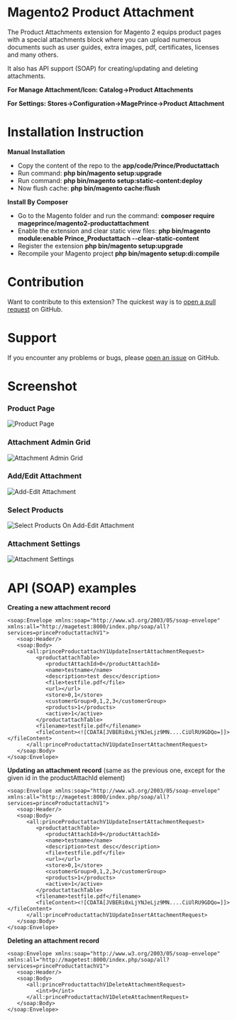 # Magento2 Product Attachment

The Product Attachments extension for Magento 2 equips product pages with a special attachments block where you can upload numerous documents such as user guides, extra images, pdf, certificates, licenses and many others. 

It also has API support (SOAP) for creating/updating and deleting attachments.

<b>For Manage Attachment/Icon: Catalog->Product Attachments</b>

<b>For Settings: Stores->Configuration->MagePrince->Product Attachment</b>

# Installation Instruction

<b>Manual Installation</b>

- Copy the content of the repo to the <b>app/code/Prince/Productattach</b>
- Run command: <b>php bin/magento setup:upgrade</b>
- Run command: <b>php bin/magento setup:static-content:deploy</b>
- Now flush cache: <b>php bin/magento cache:flush</b>

<b>Install By Composer</b>

- Go to the Magento folder and run the command: <b>composer require mageprince/magento2-productattachment</b>
- Enable the extension and clear static view files: <b>php bin/magento module:enable Prince_Productattach --clear-static-content</b>
- Register the extension <b>php bin/magento setup:upgrade</b>
- Recompile your Magento project <b>php bin/magento setup:di:compile</b>



# Contribution

Want to contribute to this extension? The quickest way is to <a href="https://help.github.com/articles/about-pull-requests/">open a pull request</a> on GitHub.

# Support

If you encounter any problems or bugs, please <a href="https://github.com/mageprince/magento2-productAttachment/issues">open an issue</a> on GitHub.

# Screenshot

<h3>Product Page</h3>
<img src="https://raw.githubusercontent.com/mageprince/all-module-screenshots/master/Product-Attahments/prduct-view-page.png" alt="Product Page">

<h3>Attachment Admin Grid</h3>
<img src="https://raw.githubusercontent.com/mageprince/all-module-screenshots/master/Product-Attahments/2-admin-grid.png" alt="Attachment Admin Grid" />

<h3>Add/Edit Attachment</h3>
<img src="https://raw.githubusercontent.com/mageprince/all-module-screenshots/master/Product-Attahments/1-add-edit-attachment.png" alt="Add-Edit Attachment" />

<h3>Select Products</h3>
<img src="https://raw.githubusercontent.com/mageprince/all-module-screenshots/master/Product-Attahments/3-select-products.png" alt="Select Products On Add-Edit Attachment" />

<h3>Attachment Settings</h3>
<img src="https://raw.githubusercontent.com/mageprince/all-module-screenshots/master/Product-Attahments/4-settings.png" alt="Attachment Settings" />

# API (SOAP) examples

**Creating a new attachment record**

    <soap:Envelope xmlns:soap="http://www.w3.org/2003/05/soap-envelope" xmlns:all="http://magetest:8000/index.php/soap/all?services=princeProductattachV1">
       <soap:Header/>
       <soap:Body>
          <all:princeProductattachV1UpdateInsertAttachmentRequest>
             <productattachTable>
                <productAttachId>0</productAttachId>
                <name>testname</name>
                <description>test desc</description>
                <file>testfile.pdf</file>
                <url></url>
                <store>0,1</store>
                <customerGroup>0,1,2,3</customerGroup>
                <products>1</products>
                <active>1</active>
             </productattachTable>
             <filename>testfile.pdf</filename>
             <fileContent><![CDATA[JVBERi0xLjYNJeLjz9MN....CiUlRU9GDQo=]]></fileContent>
          </all:princeProductattachV1UpdateInsertAttachmentRequest>
       </soap:Body>
    </soap:Envelope>

**Updating an attachment record** (same as the previous one, except for the given id in the productAttachId element)

    <soap:Envelope xmlns:soap="http://www.w3.org/2003/05/soap-envelope" xmlns:all="http://magetest:8000/index.php/soap/all?services=princeProductattachV1">
       <soap:Header/>
       <soap:Body>
          <all:princeProductattachV1UpdateInsertAttachmentRequest>
             <productattachTable>
                <productAttachId>9</productAttachId>
                <name>testname</name>
                <description>test desc</description>
                <file>testfile.pdf</file>
                <url></url>
                <store>0,1</store>
                <customerGroup>0,1,2,3</customerGroup>
                <products>1</products>
                <active>1</active>
             </productattachTable>
             <filename>testfile.pdf</filename>
             <fileContent><![CDATA[JVBERi0xLjYNJeLjz9MN....CiUlRU9GDQo=]]></fileContent>
          </all:princeProductattachV1UpdateInsertAttachmentRequest>
       </soap:Body>
    </soap:Envelope>

**Deleting an attachment record**

    <soap:Envelope xmlns:soap="http://www.w3.org/2003/05/soap-envelope" xmlns:all="http://magetest:8000/index.php/soap/all?services=princeProductattachV1">
       <soap:Header/>
       <soap:Body>
          <all:princeProductattachV1DeleteAttachmentRequest>
             <int>9</int>
          </all:princeProductattachV1DeleteAttachmentRequest>
       </soap:Body>
    </soap:Envelope>

